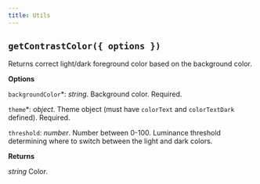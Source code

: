 ```yaml
---
title: Utils
---
```


## `getContrastColor({ options })`

Returns correct light/dark foreground color based on the background color.

**Options**

`backgroundColor`*: _string_. Background color. Required.

`theme`*: _object_. Theme object (must have `colorText` and `colorTextDark` defined). Required.

`threshold`: _number_. Number between 0-100. Luminance threshold determining where to switch between the light and dark colors.

**Returns**

_string_ Color.
